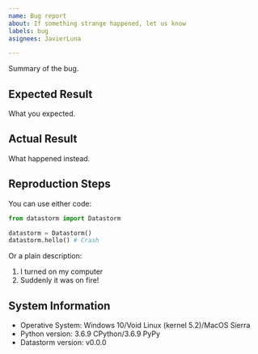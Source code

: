 ```yaml
---
name: Bug report
about: If something strange happened, let us know
labels: bug
asignees: JavierLuna

---
```


Summary of the bug.

## Expected Result

What you expected.

## Actual Result

What happened instead.

## Reproduction Steps

You can use either code:

```python
from datastorm import Datastorm

datastorm = Datastorm()
datastorm.hello() # Crash

```

Or a plain description:

1. I turned on my computer
2. Suddenly it was on fire!

## System Information

  * Operative System: Windows 10/Void Linux (kernel 5.2)/MacOS Sierra
  * Python version: 3.6.9 CPython/3.6.9 PyPy
  * Datastorm version: v0.0.0